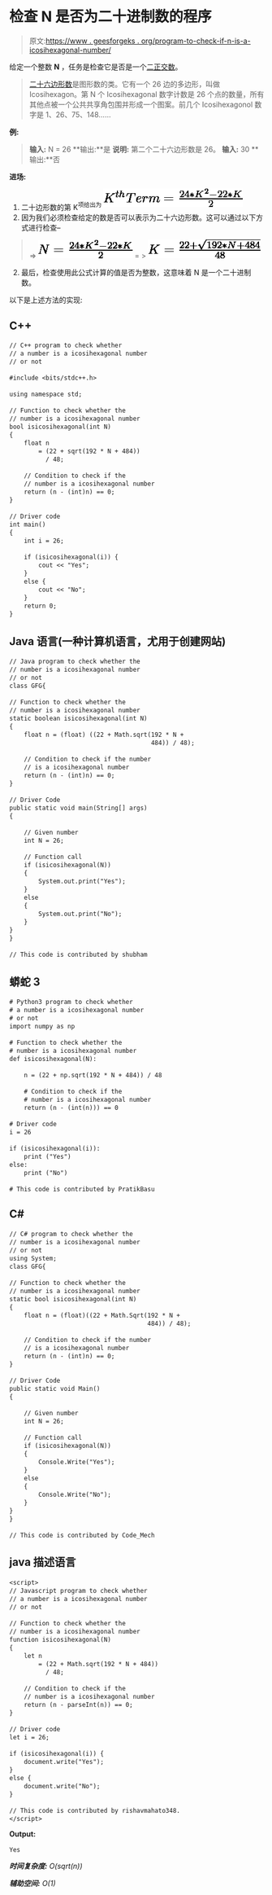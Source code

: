 # 检查 N 是否为二十进制数的程序

> 原文:[https://www . geesforgeks . org/program-to-check-if-n-is-a-icosihexagonal-number/](https://www.geeksforgeeks.org/program-to-check-if-n-is-a-icosihexagonal-number/)

给定一个整数 **N** ，任务是检查它是否是一个[二正交数](https://www.geeksforgeeks.org/icosihexagonal-number/)。

> [二十六边形数](https://www.geeksforgeeks.org/icosihexagonal-number/)是图形数的类。它有一个 26 边的多边形，叫做 Icosihexagon。第 N 个 Icosihexagonal 数字计数是 26 个点的数量，所有其他点被一个公共共享角包围并形成一个图案。前几个 Icosihexagonol 数字是 1、26、75、148……

**例:**

> **输入:** N = 26
> **输出:**是
> **说明:**
> 第二个二十六边形数是 26。
> **输入:** 30
> **输出:**否

**进场:**

1.  二十边形数的第 K<sup>项给出为
    ![K^{th} Term = \frac{24*K^{2} - 22*K}{2}    ](img/406bba2b8d48f44d0896cdc2a0466c03.png "Rendered by QuickLaTeX.com")</sup> 
2.  因为我们必须检查给定的数是否可以表示为二十六边形数。这可以通过以下方式进行检查–

> => ![N = \frac{24*K^{2} - 22*K}{2}    ](img/991629af0312d57f4b2b64f983fa85a0.png "Rendered by QuickLaTeX.com")
> = > ![K = \frac{22 + \sqrt{192*N + 484}}{48}    ](img/41f71a657388bd9eb7178a622f6c8e23.png "Rendered by QuickLaTeX.com")

2.  最后，检查使用此公式计算的值是否为整数，这意味着 N 是一个二十进制数。

以下是上述方法的实现:

## C++

```
// C++ program to check whether
// a number is a icosihexagonal number
// or not

#include <bits/stdc++.h>

using namespace std;

// Function to check whether the
// number is a icosihexagonal number
bool isicosihexagonal(int N)
{
    float n
        = (22 + sqrt(192 * N + 484))
          / 48;

    // Condition to check if the
    // number is a icosihexagonal number
    return (n - (int)n) == 0;
}

// Driver code
int main()
{
    int i = 26;

    if (isicosihexagonal(i)) {
        cout << "Yes";
    }
    else {
        cout << "No";
    }
    return 0;
}
```

## Java 语言(一种计算机语言，尤用于创建网站)

```
// Java program to check whether the
// number is a icosihexagonal number
// or not
class GFG{

// Function to check whether the
// number is a icosihexagonal number
static boolean isicosihexagonal(int N)
{
    float n = (float) ((22 + Math.sqrt(192 * N +
                                       484)) / 48);

    // Condition to check if the number
    // is a icosihexagonal number
    return (n - (int)n) == 0;
}

// Driver Code
public static void main(String[] args)
{

    // Given number
    int N = 26;

    // Function call
    if (isicosihexagonal(N))
    {
        System.out.print("Yes");
    }
    else
    {
        System.out.print("No");
    }
}
}

// This code is contributed by shubham
```

## 蟒蛇 3

```
# Python3 program to check whether
# a number is a icosihexagonal number
# or not
import numpy as np

# Function to check whether the
# number is a icosihexagonal number
def isicosihexagonal(N):

    n = (22 + np.sqrt(192 * N + 484)) / 48

    # Condition to check if the
    # number is a icosihexagonal number
    return (n - (int(n))) == 0

# Driver code
i = 26

if (isicosihexagonal(i)):
    print ("Yes")
else:
    print ("No")

# This code is contributed by PratikBasu
```

## C#

```
// C# program to check whether the
// number is a icosihexagonal number
// or not
using System;
class GFG{

// Function to check whether the
// number is a icosihexagonal number
static bool isicosihexagonal(int N)
{
    float n = (float)((22 + Math.Sqrt(192 * N +
                                      484)) / 48);

    // Condition to check if the number
    // is a icosihexagonal number
    return (n - (int)n) == 0;
}

// Driver Code
public static void Main()
{

    // Given number
    int N = 26;

    // Function call
    if (isicosihexagonal(N))
    {
        Console.Write("Yes");
    }
    else
    {
        Console.Write("No");
    }
}
}

// This code is contributed by Code_Mech
```

## java 描述语言

```
<script>
// Javascript program to check whether
// a number is a icosihexagonal number
// or not

// Function to check whether the
// number is a icosihexagonal number
function isicosihexagonal(N)
{
    let n
        = (22 + Math.sqrt(192 * N + 484))
          / 48;

    // Condition to check if the
    // number is a icosihexagonal number
    return (n - parseInt(n)) == 0;
}

// Driver code
let i = 26;

if (isicosihexagonal(i)) {
    document.write("Yes");
}
else {
    document.write("No");
}

// This code is contributed by rishavmahato348.
</script>
```

**Output:** 

```
Yes
```

***时间复杂度:** O(sqrt(n))*

***辅助空间:** O(1)*